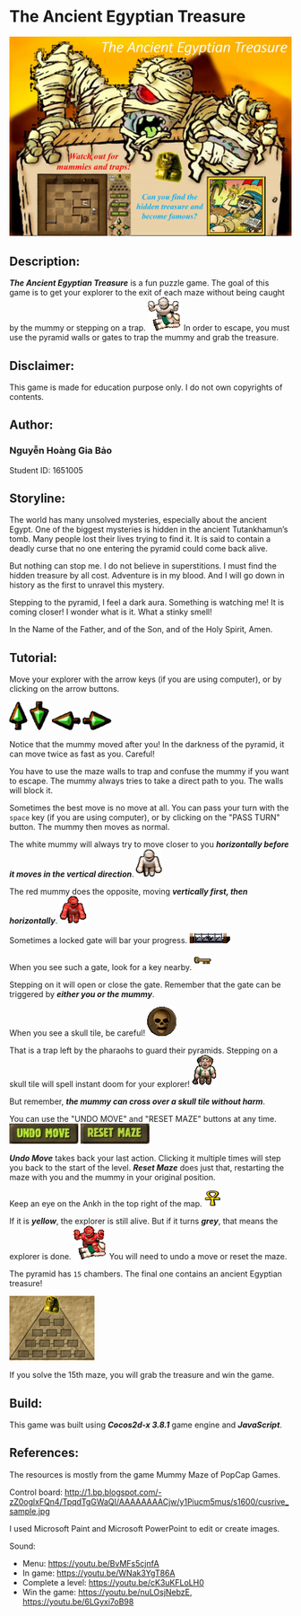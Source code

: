 # The Ancient Egyptian Treasure
<img src="https://github.com/giabao4498/The-Ancient-Egyptian-Treasure/blob/master/Marketing/Poster.jpg">

## Description:
***The Ancient Egyptian Treasure*** is a fun puzzle game. The goal of this game is to get your explorer to the exit of each maze without being caught by the mummy or stepping on a trap.
<img src="https://github.com/giabao4498/The-Ancient-Egyptian-Treasure/blob/master/Project/res/image/whiteMummyWin.png">
In order to escape, you must use the pyramid walls or gates to trap the mummy and grab the treasure.

## Disclaimer:
This game is made for education purpose only. I do not own copyrights of contents.

## Author:
### Nguyễn Hoàng Gia Bảo
Student ID: 1651005

## Storyline:
The world has many unsolved mysteries, especially about the ancient Egypt. One of the biggest mysteries is hidden in the ancient Tutankhamun’s tomb. Many people lost their lives trying to find it. It is said to contain a deadly curse that no one entering the pyramid could come back alive.

But nothing can stop me. I do not believe in superstitions. I must find the hidden treasure by all cost. Adventure is in my blood. And I will go down in history as the first to unravel this mystery.

Stepping to the pyramid, I feel a dark aura. Something is watching me! It is coming closer! I wonder what is it. What a stinky smell!

In the Name of the Father, and of the Son, and of the Holy Spirit, Amen.

## Tutorial:
Move your explorer with the arrow keys (if you are using computer), or by clicking on the arrow buttons.

<img src="https://github.com/giabao4498/The-Ancient-Egyptian-Treasure/blob/master/Project/res/image/arrow_up.png"> <img src="https://github.com/giabao4498/The-Ancient-Egyptian-Treasure/blob/master/Project/res/image/arrow_down.png"> <img src="https://github.com/giabao4498/The-Ancient-Egyptian-Treasure/blob/master/Project/res/image/arrow_left.png"> <img src="https://github.com/giabao4498/The-Ancient-Egyptian-Treasure/blob/master/Project/res/image/arrow_right.png">

Notice that the mummy moved after you! In the darkness of the pyramid, it can move twice as fast as you. Careful!

You have to use the maze walls to trap and confuse the mummy if you want to escape. The mummy always tries to take a direct path to you. The walls will block it.

Sometimes the best move is no move at all. You can pass your turn with the `space` key (if you are using computer), or by clicking on the "PASS TURN" button. The mummy then moves as normal.

The white mummy will always try to move closer to you ***horizontally before it moves in the vertical direction***.
<img src="https://github.com/giabao4498/The-Ancient-Egyptian-Treasure/blob/master/Project/res/image/whiteMummy_down_0.png">

The red mummy does the opposite, moving ***vertically first, then horizontally***.
<img src="https://github.com/giabao4498/The-Ancient-Egyptian-Treasure/blob/master/Project/res/image/redMummy_down_0.png">

Sometimes a locked gate will bar your progress.
<img src="https://github.com/giabao4498/The-Ancient-Egyptian-Treasure/blob/master/Project/res/image/gate_0.png">

When you see such a gate, look for a key nearby.
<img src="https://github.com/giabao4498/The-Ancient-Egyptian-Treasure/blob/master/Project/res/image/key_0.png">

Stepping on it will open or close the gate. Remember that the gate can be triggered by ***either you or the mummy***.

When you see a skull tile, be careful!
<img src="https://github.com/giabao4498/The-Ancient-Egyptian-Treasure/blob/master/Project/res/image/trap.png">

That is a trap left by the pharaohs to guard their pyramids. Stepping on a skull tile will spell instant doom for your explorer!
<img src="https://github.com/giabao4498/The-Ancient-Egyptian-Treasure/blob/master/Project/res/image/freakOut_15.png">

But remember, ***the mummy can cross over a skull tile without harm***.

You can use the "UNDO MOVE" and "RESET MAZE" buttons at any time.
<img src="https://github.com/giabao4498/The-Ancient-Egyptian-Treasure/blob/master/Project/res/image/undoMove.jpg"> <img src="https://github.com/giabao4498/The-Ancient-Egyptian-Treasure/blob/master/Project/res/image/resetMaze.jpg">

***Undo Move*** takes back your last action. Clicking it multiple times will step you back to the start of the level. ***Reset Maze*** does just that, restarting the maze with you and the mummy in your original position.

Keep an eye on the Ankh in the top right of the map.
<img src="https://github.com/giabao4498/The-Ancient-Egyptian-Treasure/blob/master/Project/res/image/ankh.png">

If it is ***yellow***, the explorer is still alive. But if it turns ***grey***, that means the explorer is done.
<img src="https://github.com/giabao4498/The-Ancient-Egyptian-Treasure/blob/master/Project/res/image/redMummyWin.png">
You will need to undo a move or reset the maze.

The pyramid has `15` chambers. The final one contains an ancient Egyptian treasure!

<img src="https://github.com/giabao4498/The-Ancient-Egyptian-Treasure/blob/master/Project/res/image/map.png">

If you solve the 15th maze, you will grab the treasure and win the game.

## Build:
This game was built using ***Cocos2d-x 3.8.1*** game engine and ***JavaScript***.

## References:
The resources is mostly from the game Mummy Maze of PopCap Games.

Control board: http://1.bp.blogspot.com/-zZ0oglxFQn4/TpqdTgGWaQI/AAAAAAAACjw/y1Piucm5mus/s1600/cusrive_sample.jpg

I used Microsoft Paint and Microsoft PowerPoint to edit or create images.

Sound:
- Menu: https://youtu.be/BvMFs5cjnfA
- In game: https://youtu.be/WNak3YgT86A
- Complete a level: https://youtu.be/cK3uKFLoLH0
- Win the game: https://youtu.be/nuLOsjNebzE, https://youtu.be/6LGyxi7oB98
